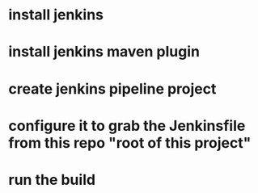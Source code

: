# install jenkins
# install  jenkins maven  plugin 
# create jenkins pipeline project 
# configure it to grab the Jenkinsfile from  this repo "root of this project"
# run  the build 
